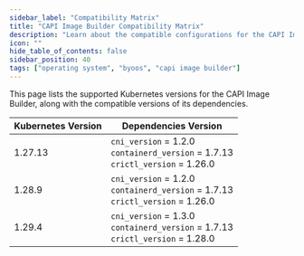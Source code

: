 ```yaml
---
sidebar_label: "Compatibility Matrix"
title: "CAPI Image Builder Compatibility Matrix"
description: "Learn about the compatible configurations for the CAPI Image Builder project."
icon: ""
hide_table_of_contents: false
sidebar_position: 40
tags: ["operating system", "byoos", "capi image builder"]
---
```


This page lists the supported Kubernetes versions for the CAPI Image Builder, along with the compatible versions of its
dependencies.

| Kubernetes Version | Dependencies Version                                                                        |
| ------------------ | ------------------------------------------------------------------------------------------- |
| 1.27.13            | `cni_version` = 1.2.0 <br /> `containerd_version` = 1.7.13 <br /> `crictl_version` = 1.26.0 |
| 1.28.9             | `cni_version` = 1.2.0 <br /> `containerd_version` = 1.7.13 <br /> `crictl_version` = 1.26.0 |
| 1.29.4             | `cni_version` = 1.3.0 <br /> `containerd_version` = 1.7.13 <br /> `crictl_version` = 1.28.0 |
